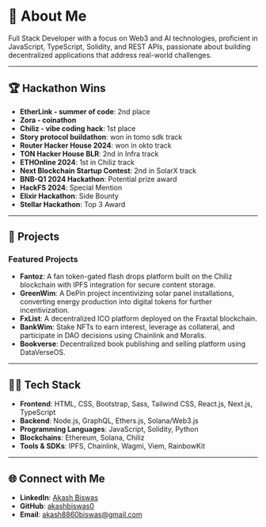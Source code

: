 # 👋 About Me

Full Stack Developer with a focus on Web3 and AI technologies, proficient in JavaScript, TypeScript, Solidity, and REST APIs, passionate about building decentralized applications that address real-world challenges.

---

## 🏆 Hackathon Wins

- **EtherLink - summer of code**: 2nd place
- **Zora - coinathon**
- **Chiliz - vibe coding hack**: 1st place 
- **Story protocol buildathon**: won in tomo sdk track
- **Router Hacker House 2024**: won in okto track
- **TON Hacker House BLR**: 2nd in Infra track
- **ETHOnline 2024**: 1st in Chiliz track
- **Next Blockchain Startup Contest**: 2nd in SolarX track
- **BNB-Q1 2024 Hackathon**: Potential prize award
- **HackFS 2024**: Special Mention
- **Elixir Hackathon**: Side Bounty
- **Stellar Hackathon**: Top 3 Award

---

## 🌱 Projects

### Featured Projects

- **Fantoz**: A fan token-gated flash drops platform built on the Chiliz blockchain with IPFS integration for secure content storage.
- **GreenWim**: A DePin project incentivizing solar panel installations, converting energy production into digital tokens for further incentivization.
- **FxList**: A decentralized ICO platform deployed on the Fraxtal blockchain.
- **BankWim**: Stake NFTs to earn interest, leverage as collateral, and participate in DAO decisions using Chainlink and Moralis.
- **Bookverse**: Decentralized book publishing and selling platform using DataVerseOS.

---

## 👨‍💻 Tech Stack

- **Frontend**: HTML, CSS, Bootstrap, Sass, Tailwind CSS, React.js, Next.js, TypeScript
- **Backend**: Node.js, GraphQL, Ethers.js, Solana/Web3.js
- **Programming Languages**: JavaScript, Solidity, Python
- **Blockchains**: Ethereum, Solana, Chiliz
- **Tools & SDKs**: IPFS, Chainlink, Wagmi, Viem, RainbowKit

---


## 🌐 Connect with Me

- **LinkedIn**: [Akash Biswas](https://www.linkedin.com/in/akash-biswas-aaa8a0190/)
- **GitHub**: [akashbiswas0](https://github.com/akashbiswas0)
- **Email**: akash8860biswas@gmail.com
